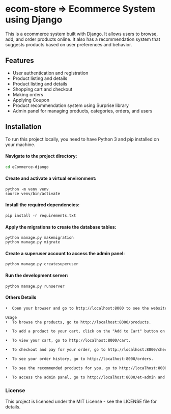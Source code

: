 # ecom-store => Ecommerce System using Django

This is a ecommerce system built with Django. It allows users to browse, add, and order products online. It also has a recommendation system that suggests products based on user preferences and behavior.

## Features
- User authentication and registration
- Product listing and details
- Product listing and details
- Shopping cart and checkout
- Making orders
- Applying Coupon
- Product recommendation system using Surprise library
- Admin panel for managing products, categories, orders, and users

## Installation

To run this project locally, you need to have Python 3 and pip installed on your machine.

#### Navigate to the project directory:
```bash
cd eCommerce-django
```
#### Create and activate a virtual environment:

```shell
python -m venv venv
source venv/bin/activate
```

#### Install the required dependencies:

```shell
pip install -r requirements.txt
```

#### Apply the migrations to create the database tables:

```shell
python manage.py makemigration
python manage.py migrate
```

####  Create a superuser account to access the admin panel:

```shell
python manage.py createsuperuser
```

####  Run the development server:

```shell
python manage.py runserver
```

#### Others Details
```html
•  Open your browser and go to http://localhost:8000 to see the website.

Usage
•  To browse the products, go to http://localhost:8000/products.

•  To add a product to your cart, click on the "Add to Cart" button on the product page.

•  To view your cart, go to http://localhost:8000/cart.

•  To checkout and pay for your order, go to http://localhost:8000/checkout and enter your card details.

•  To see your order history, go to http://localhost:8000/orders.

•  To see the recommended products for you, go to http://localhost:8000/recommendations.

•  To access the admin panel, go to http://localhost:8000/et-admin and log in with your superuser credentials.

```

### License
This project is licensed under the MIT License - see the LICENSE file for details.
